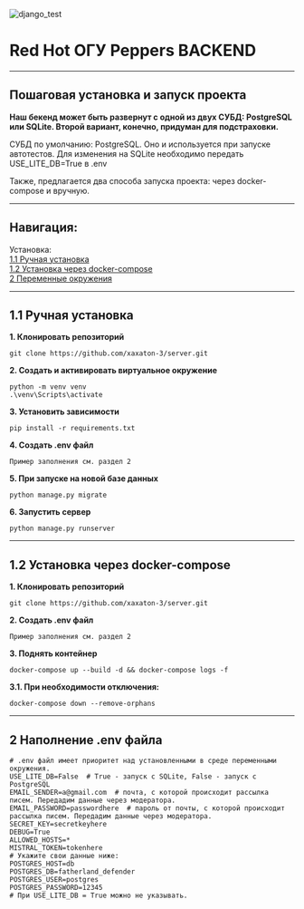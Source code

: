 ![django_test](https://github.com/xaxaton-3/server/actions/workflows/tests-runner.yml/badge.svg)

# Red Hot ОГУ Peppers BACKEND
___
## Пошаговая установка и запуск проекта

**Наш бекенд может быть развернут с одной из двух СУБД: PostgreSQL или SQLite. Второй вариант, конечно, придуман для подстраховки.**

СУБД по умолчанию: PostgreSQL. Оно и используется при запуске автотестов. Для изменения на SQLite необходимо передать USE_LITE_DB=True в .env

Также, предлагается два способа запуска проекта: через docker-compose и вручную.

___

## Навигация:

<a>Установка:</a> <br>
[1.1 Ручная установка](#11-ручная-установка) <br>
[1.2 Установка через docker-compose](#12-установка-через-docker-compose) <br>
[2 Переменные окружения](#2-наполнение-env-файла)

___
## 1.1 Ручная установка
**1. Клонировать репозиторий**
```
git clone https://github.com/xaxaton-3/server.git
```
**2. Создать и активировать виртуальное окружение**
```
python -m venv venv
.\venv\Scripts\activate
```
**3. Установить зависимости**
```
pip install -r requirements.txt
```

**4. Создать .env файл**
```
Пример заполнения см. раздел 2
```

**5. При запуске на новой базе данных**
```
python manage.py migrate
```
**6. Запустить сервер**
```
python manage.py runserver
```

___
## 1.2 Установка через docker-compose
**1. Клонировать репозиторий**
```
git clone https://github.com/xaxaton-3/server.git
```
**2. Создать .env файл**
```
Пример заполнения см. раздел 2
```
**3. Поднять контейнер**
```
docker-compose up --build -d && docker-compose logs -f
```
**3.1. При необходимости отключения:**
```
docker-compose down --remove-orphans
```


___

## 2 Наполнение .env файла
```
# .env файл имеет приоритет над установленными в среде переменными окружения.
USE_LITE_DB=False  # True - запуск с SQLite, False - запуск с PostgreSQL
EMAIL_SENDER=a@gmail.com  # почта, с которой происходит рассылка писем. Передадим данные через модератора.
EMAIL_PASSWORD=passwordhere  # пароль от почты, с которой происходит рассылка писем. Передадим данные через модератора.
SECRET_KEY=secretkeyhere
DEBUG=True
ALLOWED_HOSTS=*
MISTRAL_TOKEN=tokenhere
# Укажите свои данные ниже:
POSTGRES_HOST=db
POSTGRES_DB=fatherland_defender
POSTGRES_USER=postgres
POSTGRES_PASSWORD=12345
# При USE_LITE_DB = True можно не указывать.
```